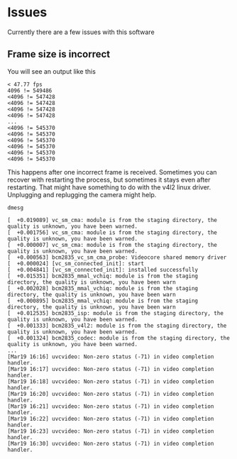 # Issues

Currently there are a few issues with this software


## Frame size is incorrect

You will see an output like this
```
< 47.77 fps
4096 != 549486
<4096 != 547428
<4096 != 547428
<4096 != 547428
<4096 != 547428
...
<4096 != 545370
<4096 != 545370
<4096 != 545370
<4096 != 545370
<4096 != 545370
<4096 != 545370
```

This happens after one incorrect frame is received. Sometimes you can recover
with restarting the process, but sometimes it stays even after restarting. That
might have something to do with the v4l2 linux driver. Unplugging and replugging
the camera might help.



`dmesg`

```
[  +0.019089] vc_sm_cma: module is from the staging directory, the quality is unknown, you have been warned.
[  +0.001756] vc_sm_cma: module is from the staging directory, the quality is unknown, you have been warned.
[  +0.000007] vc_sm_cma: module is from the staging directory, the quality is unknown, you have been warned.
[  +0.000563] bcm2835_vc_sm_cma_probe: Videocore shared memory driver
[  +0.000024] [vc_sm_connected_init]: start
[  +0.004841] [vc_sm_connected_init]: installed successfully
[  +0.015351] bcm2835_mmal_vchiq: module is from the staging directory, the quality is unknown, you have been warn
[  +0.002028] bcm2835_mmal_vchiq: module is from the staging directory, the quality is unknown, you have been warn
[  +0.000895] bcm2835_mmal_vchiq: module is from the staging directory, the quality is unknown, you have been warn
[  +0.012535] bcm2835_isp: module is from the staging directory, the quality is unknown, you have been warned.
[  +0.001333] bcm2835_v4l2: module is from the staging directory, the quality is unknown, you have been warned.
[  +0.001324] bcm2835_codec: module is from the staging directory, the quality is unknown, you have been warned.
...
[Mar19 16:16] uvcvideo: Non-zero status (-71) in video completion handler.
[Mar19 16:17] uvcvideo: Non-zero status (-71) in video completion handler.
[Mar19 16:18] uvcvideo: Non-zero status (-71) in video completion handler.
[Mar19 16:20] uvcvideo: Non-zero status (-71) in video completion handler.
[Mar19 16:21] uvcvideo: Non-zero status (-71) in video completion handler.
[Mar19 16:22] uvcvideo: Non-zero status (-71) in video completion handler.
[Mar19 16:23] uvcvideo: Non-zero status (-71) in video completion handler.
[Mar19 16:30] uvcvideo: Non-zero status (-71) in video completion handler.
```
